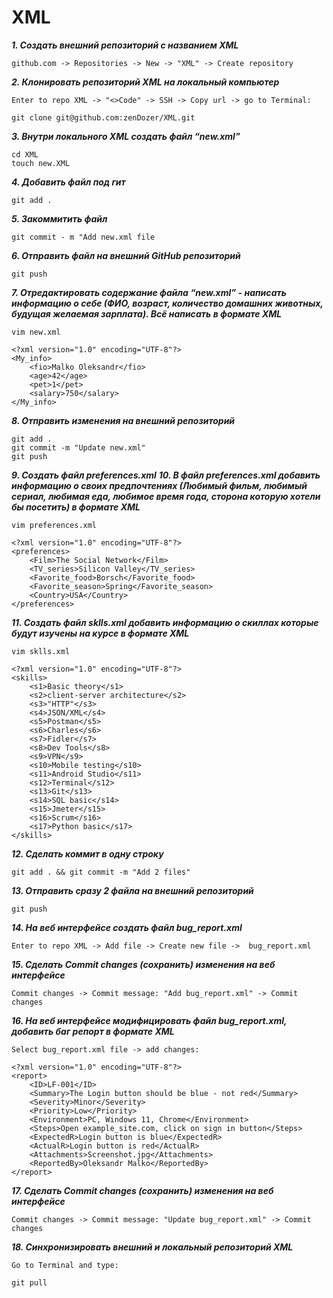 # XML

***1. Создать внешний репозиторий c названием XML***

`github.com -> Repositories -> New -> "XML" -> Create repository`

***2. Клонировать репозиторий XML на локальный компьютер***

```
Enter to repo XML -> "<>Code" -> SSH -> Copy url -> go to Terminal:

git clone git@github.com:zenDozer/XML.git
```

***3. Внутри локального XML создать файл “new.xml”***

```
cd XML
touch new.XML
```

***4. Добавить файл под гит***

`git add .`

***5. Закоммитить файл***

`git commit - m "Add new.xml file`

***6. Отправить файл на внешний GitHub репозиторий***

`git push`

***7. Отредактировать содержание файла “new.xml” - написать информацию о себе (ФИО, возраст, количество домашних животных, будущая желаемая зарплата). Всё написать в формате XML***

```
vim new.xml

<?xml version="1.0" encoding="UTF-8"?>
<My_info>
	<fio>Malko Oleksandr</fio>
	<age>42</age>
	<pet>1</pet>
	<salary>750</salary>
</My_info>
```
***8. Отправить изменения на внешний репозиторий***

```
git add .
git commit -m "Update new.xml"
git push
```

***9. Создать файл preferences.xml***
***10. В файл preferences.xml добавить информацию о своих предпочтениях (Любимый фильм, любимый сериал, любимая еда, любимое время года, сторона которую хотели бы посетить) в формате XML***

```
vim preferences.xml

<?xml version="1.0" encoding="UTF-8"?>
<preferences>
	<Film>The Social Network</Film>
	<TV_series>Silicon Valley</TV_series>
	<Favorite_food>Borsch</Favorite_food>
	<Favorite_season>Spring</Favorite_season>
	<Country>USA</Country>
</preferences>
```

***11. Создать файл sklls.xml добавить информацию о скиллах которые будут изучены на курсе в формате XML***

```
vim sklls.xml

<?xml version="1.0" encoding="UTF-8"?>
<skills>
	<s1>Basic theory</s1>
	<s2>client-server architecture</s2>
	<s3>"HTTP"</s3>
	<s4>JSON/XML</s4>
	<s5>Postman</s5>
	<s6>Charles</s6>
	<s7>Fidler</s7>
	<s8>Dev Tools</s8>
	<s9>VPN</s9>
	<s10>Mobile testing</s10>
	<s11>Android Studio</s11>
	<s12>Terminal</s12>
	<s13>Git</s13>
	<s14>SQL basic</s14>
	<s15>Jmeter</s15>
	<s16>Scrum</s16>
	<s17>Python basic</s17>
</skills>
```

***12. Сделать коммит в одну строку***

`git add . && git commit -m "Add 2 files"`

***13. Отправить сразу 2 файла на внешний репозиторий***

`git push`

***14. На веб интерфейсе создать файл bug_report.xml***

`Enter to repo XML -> Add file -> Create new file ->  bug_report.xml`

***15. Сделать Commit changes (сохранить) изменения на веб интерфейсе***

`Commit changes -> Commit message: "Add bug_report.xml" -> Commit changes`

***16. На веб интерфейсе модифицировать файл bug_report.xml, добавить баг репорт в формате XML***

```
Select bug_report.xml file -> add changes:

<?xml version="1.0" encoding="UTF-8"?>
<report>
	<ID>LF-001</ID>
	<Summary>The Login button should be blue - not red</Summary>
	<Severity>Minor</Severity>
	<Priority>Low</Priority>
	<Environment>PC, Windows 11, Chrome</Environment>
	<Steps>Open example_site.com, click on sign in button</Steps>
	<ExpectedR>Login button is blue</ExpectedR>
	<ActualR>Login button is red</ActualR>
	<Attachments>Screenshot.jpg</Attachments>
	<ReportedBy>Oleksandr Malko</ReportedBy>
</report>
```

***17. Сделать Commit changes (сохранить) изменения на веб интерфейсе***

`Commit changes -> Commit message: "Update bug_report.xml" -> Commit changes`

***18. Синхронизировать внешний и локальный репозиторий XML***

```
Go to Terminal and type:

git pull
```